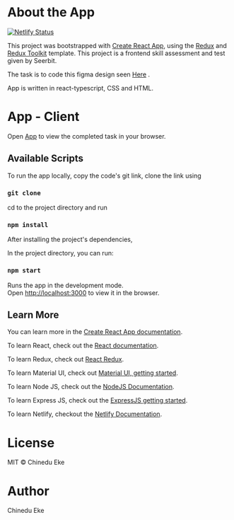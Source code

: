 # About the App

[![Netlify Status](https://api.netlify.com/api/v1/badges/81633411-4b9e-4f84-acb5-8d3940cfed41/deploy-status)](https://app.netlify.com/sites/seerbit-fe-test-chinedu/deploys)

This project was bootstrapped with [Create React App](https://github.com/facebook/create-react-app), using the [Redux](https://redux.js.org/) and [Redux Toolkit](https://redux-toolkit.js.org/) template. This project is a
frontend skill assessment and test given by Seerbit.

The task is to code this figma design seen [Here](https://www.figma.com/file/e04sjvE3tYs10nmkkHwM3n/FE-TEST?node-id=1%3A3) .

App is written in react-typescript, CSS and HTML.

# App - Client

Open [App](https://seerbit-fe-test-chinedu.netlify.app/) to view the completed task in your browser.

## Available Scripts

To run the app locally,
copy the code's git link, clone the link using

### `git clone`

cd to the project directory and run

### `npm install`

After installing the project's dependencies,

In the project directory, you can run:

### `npm start`

Runs the app in the development mode.\
Open [http://localhost:3000](http://localhost:3000) to view it in the browser.

## Learn More

You can learn more in the [Create React App documentation](https://facebook.github.io/create-react-app/docs/getting-started).

To learn React, check out the [React documentation](https://reactjs.org/).

To learn Redux, check out [React Redux](https://react-redux.js.org/).

To learn Material UI, check out [Material UI, getting started](https://material-ui.com/getting-started/installation/).

To learn Node JS, check out the [NodeJS Documentation](https://nodejs.org/en/docs/).

To learn Express JS, check out the [ExpressJS getting started](http://expressjs.com/en/starter/installing.html).

To learn Netlify, checkout the [Netlify Documentation](https://docs.netlify.com/).

# License

  MIT © Chinedu Eke  

# Author

  Chinedu Eke
